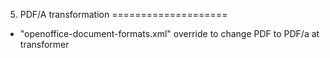 5. PDF/A transformation
====================

* "openoffice-document-formats.xml" override to change PDF to PDF/a at transformer
